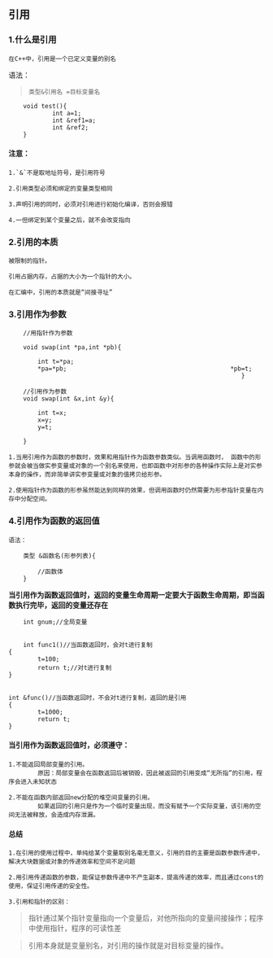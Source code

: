 ## 引用
### 1.什么是引用
    在C++中，引用是一个已定义变量的别名


语法：
>`类型&引用名 =目标变量名`

```
    void test(){
            int a=1;
            int &ref1=a;
            int &ref2;
    }
```

#### 注意：
    1.`&`不是取地址符号，是引用符号
    
    2.引用类型必须和绑定的变量类型相同
    
    3.声明引用的同时，必须对引用进行初始化编译，否则会报错
    
    4.一但绑定到某个变量之后，就不会改变指向



### 2.引用的本质
    被限制的指针。
    
    引用占据内存，占据的大小为一个指针的大小。
                            
    在汇编中，引用的本质就是“间接寻址”


### 3.引用作为参数


```
    //用指针作为参数

    void swap(int *pa,int *pb){
        
        int t=*pa;
        *pa=*pb;                                             *pb=t;
                                                                }

    //引用作为参数
    void swap(int &x,int &y){
    
        int t=x;
        x=y;
        y=t;
    
    }
```
    1.当用引用作为函数的参数时，效果和用指针作为函数参数类似。当调用函数时， 函数中的形参就会被当做实参变量或对象的一个别名来使用，也即函数中对形参的各种操作实际上是对实参本身的操作，而非简单讲实参变量或对象的值拷贝给形参。
    
    2.使用指针作为函数的形参虽然能达到同样的效果，但调用函数时仍然需要为形参指针变量在内存中分配空间。
                
### 4.引用作为函数的返回值
    语法：

```
    类型 &函数名(形参列表){

        //函数体
    }
```

**当引用作为函数返回值时，返回的变量生命周期一定要大于函数生命周期，即当函数执行完毕，返回的变量还存在**

```
    int gnum;//全局变量


    int func1()//当函数返回时，会对t进行复制
{
        t=100;
        return t;//对t进行复制
}


int &func()//当函数返回时，不会对t进行复制，返回的是引用
{
        t=1000;
        return t;
}
```

#### 当引用作为函数返回值时，必须遵守：
    1.不能返回局部变量的引用。
            原因：局部变量会在函数返回后被销毁，因此被返回的引用变成“无所指”的引用，程序会进入未知状态
    
    2.不能在函数内部返回new分配的堆空间变量的引用。
            如果返回的引用只是作为一个临时变量出现，而没有赋予一个实际变量，该引用的空间无法被释放，会造成内存泄漏。


#### 总结
    1.在引用的使用过程中，单纯给某个变量取别名毫无意义，引用的目的主要是函数参数传递中，解决大块数据或对象的传递效率和空间不足问题
    
    2.用引用传递函数的参数，能保证参数传递中不产生副本，提高传递的效率，而且通过const的使用，保证引用传递的安全性。
    
    3.引用和指针的区别：
>指针通过某个指针变量指向一个变量后，对他所指向的变量间接操作；程序中使用指针，程序的可读性差

>引用本身就是变量别名，对引用的操作就是对目标变量的操作。
